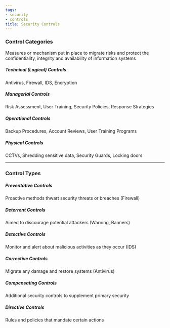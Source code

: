 ```yaml
---
tags:
- security
- controls
title: Security Controls
---
```


### Control Categories
Measures or mechanism put in place to migrate risks and protect the confidentiality, integrity and availability of information systems

##### Technical (Logical) Controls
Antivirus, Firewall, IDS, Encryption  

##### Managerial Controls
Risk Assessment, User Training, Security Policies, Response Strategies

##### Operational Controls
Backup Procedures, Account Reviews, User Training Programs  

##### Physical Controls
CCTVs, Shredding sensitive data, Security Guards, Locking doors

---

### Control Types

##### Preventative Controls
Proactive methods thwart security threats or breaches (Firewall)  

##### Deterrent Controls
Aimed to discourage potential attackers (Warning, Banners)  

##### Detective Controls
Monitor and alert about malicious activities as they occur (IDS)  

##### Corrective Controls
Migrate any damage and restore systems (Antivirus)  

##### Compensating Controls
Additional security controls to supplement primary security  

##### Directive Controls
Rules and policies that mandate certain actions
